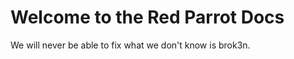 # Welcome to the Red Parrot Docs
We will never be able to fix what we don't know is brok<span class="red-command">3</span>n.